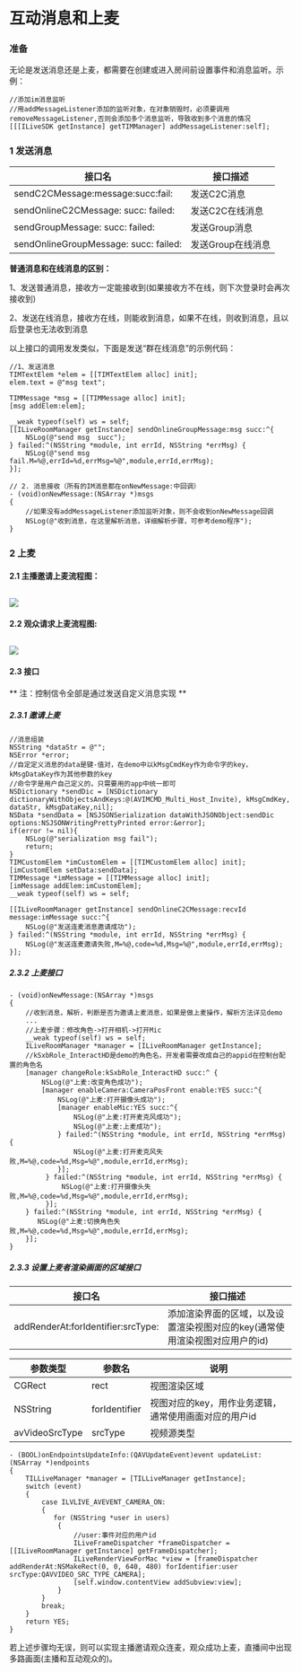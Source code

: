 #  互动消息和上麦

### 准备
无论是发送消息还是上麦，都需要在创建或进入房间前设置事件和消息监听。示例：
```
//添加im消息监听
//用addMessageListener添加的监听对象，在对象销毁时，必须要调用removeMessageListener,否则会添加多个消息监听，导致收到多个消息的情况
[[[ILiveSDK getInstance] getTIMManager] addMessageListener:self];
```

### 1 发送消息

|接口名|接口描述|
|---|---|
|sendC2CMessage:message:succ:fail:|发送C2C消息|
|sendOnlineC2CMessage: succ: failed:|发送C2C在线消息|
|sendGroupMessage: succ: failed:|发送Group消息|
|sendOnlineGroupMessage: succ: failed:|发送Group在线消息|

**普通消息和在线消息的区别：**

1、发送普通消息，接收方一定能接收到(如果接收方不在线，则下次登录时会再次接收到)

2、发送在线消息，接收方在线，则能收到消息，如果不在线，则收到消息，且以后登录也无法收到消息

以上接口的调用发发类似，下面是发送“群在线消息”的示例代码：

```
//1、发送消息
TIMTextElem *elem = [[TIMTextElem alloc] init];
elem.text = @"msg text";

TIMMessage *msg = [[TIMMessage alloc] init];
[msg addElem:elem];

__weak typeof(self) ws = self;
[[ILiveRoomManager getInstance] sendOnlineGroupMessage:msg succ:^{
    NSLog(@"send msg  succ");
} failed:^(NSString *module, int errId, NSString *errMsg) {
    NSLog(@"send msg fail.M=%@,errId=%d,errMsg=%@",module,errId,errMsg);
}];
```

```
// 2. 消息接收（所有的IM消息都在onNewMessage:中回调）
- (void)onNewMessage:(NSArray *)msgs
{
    //如果没有addMessageListener添加监听对象，则不会收到onNewMessage回调
    NSLog(@"收到消息，在这里解析消息，详细解析步骤，可参考demo程序");
}
```

### 2 上麦
#### 2.1 主播邀请上麦流程图：
![](http://imgcache.tce.fsphere.cn/static/mc.qcloudimg.com/static/img/ccbafe376da2e175ff41bd681856581e/image.png)
------
#### 2.2 观众请求上麦流程图:
![](http://imgcache.tce.fsphere.cn/static/mc.qcloudimg.com/static/img/4d21a6ce428740fa16ebc58a0675b3e7/image.png)
------
#### 2.3 接口

** 注：控制信令全部是通过发送自定义消息实现 **

##### 2.3.1 邀请上麦

```
//消息组装
NSString *dataStr = @"";
NSError *error;
//自定定义消息的data是键-值对，在demo中以kMsgCmdKey作为命令字的key，kMsgDataKey作为其他参数的key
//命令字是用户自己定义的，只需要用的app中统一即可
NSDictionary *sendDic = [NSDictionary dictionaryWithObjectsAndKeys:@(AVIMCMD_Multi_Host_Invite), kMsgCmdKey, dataStr, kMsgDataKey,nil];
NSData *sendData = [NSJSONSerialization dataWithJSONObject:sendDic options:NSJSONWritingPrettyPrinted error:&error];
if(error != nil){
    NSLog(@"serialization msg fail");
    return;
}
TIMCustomElem *imCustomElem = [[TIMCustomElem alloc] init];
[imCustomElem setData:sendData];
TIMMessage *imMessage = [[TIMMessage alloc] init];
[imMessage addElem:imCustomElem];
__weak typeof(self) ws = self;

[[ILiveRoomManager getInstance] sendOnlineC2CMessage:recvId message:imMessage succ:^{
    NSLog(@"发送连麦消息邀请成功");
} failed:^(NSString *module, int errId, NSString *errMsg) {
    NSLog(@"发送连麦邀请失败,M=%@,code=%d,Msg=%@",module,errId,errMsg);
}];
```
##### 2.3.2 上麦接口

```
- (void)onNewMessage:(NSArray *)msgs
{
    //收到消息，解析，判断是否为邀请上麦消息，如果是做上麦操作，解析方法详见demo
    ...
    //上麦步骤：修改角色->打开相机->打开Mic
    __weak typeof(self) ws = self;
    ILiveRoomManager *manager = [ILiveRoomManager getInstance];
    //kSxbRole_InteractHD是demo的角色名，开发者需要改成自己的appid在控制台配置的角色名
    [manager changeRole:kSxbRole_InteractHD succ:^ {
        NSLog(@"上麦:改变角色成功");
        [manager enableCamera:CameraPosFront enable:YES succ:^{
            NSLog(@"上麦:打开摄像头成功");
            [manager enableMic:YES succ:^{
                NSLog(@"上麦:打开麦克风成功");
                NSLog(@"上麦:上麦成功");
            } failed:^(NSString *module, int errId, NSString *errMsg) {
                NSLog(@"上麦:打开麦克风失败,M=%@,code=%d,Msg=%@",module,errId,errMsg);
            }];
         } failed:^(NSString *module, int errId, NSString *errMsg) {
             NSLog(@"上麦:打开摄像头失败,M=%@,code=%d,Msg=%@",module,errId,errMsg);
         }];
    } failed:^(NSString *module, int errId, NSString *errMsg) {
       NSLog(@"上麦:切换角色失败,M=%@,code=%d,Msg=%@",module,errId,errMsg);
    }];
}
```
##### 2.3.3 设置上麦者渲染画面的区域接口

|接口名|接口描述|
|---|---|
|addRenderAt:forIdentifier:srcType:|添加渲染界面的区域，以及设置渲染视图对应的key(通常使用渲染视图对应用户的id)|

|参数类型|参数名|说明|
|---|---|---|
|CGRect|rect|视图渲染区域|
|NSString|forIdentifier|视图对应的key，用作业务逻辑，通常使用画面对应的用户id|
|avVideoSrcType|srcType|视频源类型|

```
- (BOOL)onEndpointsUpdateInfo:(QAVUpdateEvent)event updateList:(NSArray *)endpoints
{
    TILLiveManager *manager = [TILLiveManager getInstance];
    switch (event) 
    {
        case ILVLIVE_AVEVENT_CAMERA_ON:
        {
           for (NSString *user in users) 
            {
                //user:事件对应的用户id
                ILiveFrameDispatcher *frameDispatcher = [[ILiveRoomManager getInstance] getFrameDispatcher];
                ILiveRenderViewForMac *view = [frameDispatcher addRenderAt:NSMakeRect(0, 0, 640, 480) forIdentifier:user    srcType:QAVVIDEO_SRC_TYPE_CAMERA];
                [self.window.contentView addSubview:view];
            }	
        }
        break;
    }
    return YES;
}
```
若上述步骤均无误，则可以实现主播邀请观众连麦，观众成功上麦，直播间中出现多路画面(主播和互动观众的)。
